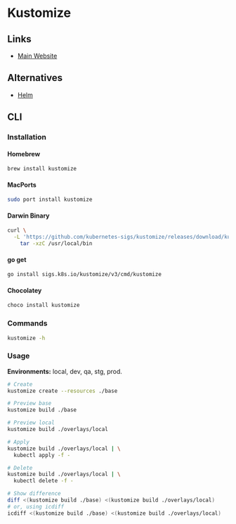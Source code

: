 # Kustomize

## Links

- [Main Website](https://kustomize.io/)

## Alternatives

- [Helm](/helm.md)

## CLI

### Installation

#### Homebrew

```sh
brew install kustomize
```

#### MacPorts

```sh
sudo port install kustomize
```

#### Darwin Binary

```sh
curl \
  -L 'https://github.com/kubernetes-sigs/kustomize/releases/download/kustomize/v3.8.8/kustomize_v3.8.8_darwin_amd64.tar.gz' | \
    tar -xzC /usr/local/bin
```

<!-- #### Unix-like

```sh
opsys=linux  # or darwin, or windows
curl -s https://api.github.com/repos/kubernetes-sigs/kustomize/releases/latest |\
  grep browser_download |\
  grep $opsys |\
  cut -d '"' -f 4 |\
  xargs curl -O -L
mv kustomize_*_${opsys}_amd64 kustomize
chmod u+x kustomize
``` -->

#### go get

```sh
go install sigs.k8s.io/kustomize/v3/cmd/kustomize
```

#### Chocolatey

```sh
choco install kustomize
```

### Commands

```sh
kustomize -h
```

### Usage

**Environments:** local, dev, qa, stg, prod.

```sh
# Create
kustomize create --resources ./base

# Preview base
kustomize build ./base

# Preview local
kustomize build ./overlays/local

# Apply
kustomize build ./overlays/local | \
  kubectl apply -f -

# Delete
kustomize build ./overlays/local | \
  kubectl delete -f -

# Show difference
diff <(kustomize build ./base) <(kustomize build ./overlays/local)
# or, using icdiff
icdiff <(kustomize build ./base) <(kustomize build ./overlays/local)
```
